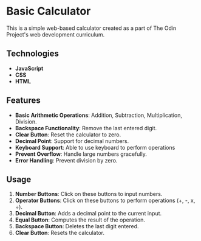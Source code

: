 # Basic Calculator

This is a simple web-based calculator created as a part of The Odin Project's web development curriculum.

## Technologies
- **JavaScript**
- **CSS**
- **HTML**

## Features

- **Basic Arithmetic Operations**: Addition, Subtraction, Multiplication, Division.
- **Backspace Functionality**: Remove the last entered digit.
- **Clear Button**: Reset the calculator to zero.
- **Decimal Point**: Support for decimal numbers.
- **Keyboard Support**: Able to use keyboard to perform operations
- **Prevent Overflow**: Handle large numbers gracefully.
- **Error Handling**: Prevent division by zero.

## Usage

1. **Number Buttons**: Click on these buttons to input numbers.
2. **Operator Buttons**: Click on these buttons to perform operations (+, -, x, ÷).
3. **Decimal Button**: Adds a decimal point to the current input.
4. **Equal Button**: Computes the result of the operation.
5. **Backspace Button**: Deletes the last digit entered.
6. **Clear Button**: Resets the calculator.